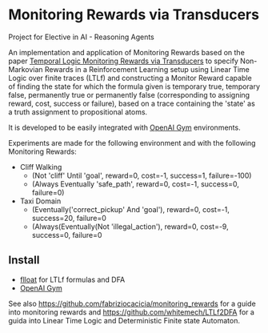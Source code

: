 # Monitoring Rewards via Transducers

Project for Elective in AI - Reasoning Agents

An implementation and application of Monitoring Rewards based on the paper
[Temporal Logic Monitoring Rewards via Transducers](http://www.diag.uniroma1.it/degiacom/papers/2020draft/kr2020dfipr.pdf) to specify Non-Markovian Rewards in a Reinforcement Learning setup using Linear Time Logic over finite traces (LTLf) and constructing a Monitor Reward capable of finding the state for which the formula given is temporary true, temporary false, permanently true or permanently false (corresponding to assigning reward, cost, success or failure), based on a trace containing the 'state' as a truth assignment to propositional atoms.


It is developed to be easily integrated with [OpenAI Gym](https://gym.openai.com/) environments.


Experiments are made for the following environment and with the following Monitoring Rewards:
 - Cliff Walking 
    * (Not 'cliff' Until 'goal', reward=0, cost=-1, success=1, failure=-100)
    * (Always Eventually 'safe_path', reward=0, cost=-1, success=0, failure=0)
 - Taxi Domain
    * (Eventually('correct_pickup' And 'goal'), reward=0, cost=-1, success=20, failure=0
    * (Always(Eventually(Not 'illegal_action'), reward=0, cost=-9, success=0, failure=0

## Install 
- [flloat](https://github.com/whitemech/flloat) for LTLf formulas and DFA
- [OpenAI Gym](https://gym.openai.com/) 


See also https://github.com/fabriziocacicia/monitoring_rewards for a guide into monitoring rewards and https://github.com/whitemech/LTLf2DFA for a guida into Linear Time Logic and Deterministic Finite state Automaton.
